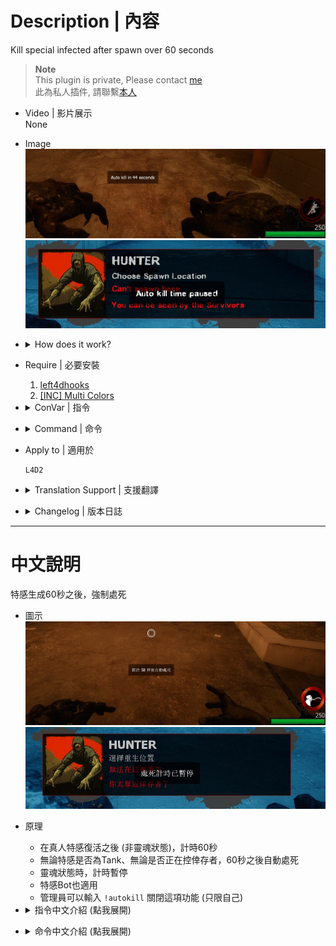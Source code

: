 # Description | 內容
Kill special infected after spawn over 60 seconds

> __Note__ <br/>
This plugin is private, Please contact [me](https://github.com/fbef0102/Game-Private_Plugin#私人插件列表-private-plugins-list)<br/>
此為私人插件, 請聯繫[本人](https://github.com/fbef0102/Game-Private_Plugin#私人插件列表-private-plugins-list)

* Video | 影片展示
<br>None

* Image
    <br/>![l4d2_infected_spawn_auto_kill_time_1](image/l4d2_infected_spawn_auto_kill_time_1.jpg)
    <br/>![l4d2_infected_spawn_auto_kill_time_2](image/l4d2_infected_spawn_auto_kill_time_2.jpg)

* <details><summary>How does it work?</summary>

	* After human infected spawns alive (not ghost state), count down 60 seconds.
    * After 60 seconds, slay human infected no matter he was tank or pinned survivor.
    * Count down time paused when ghost state
    * Apply bot too
    * Admin can type ```!autokill``` to turn off feature individually
</details>

* Require | 必要安裝
	1. [left4dhooks](https://forums.alliedmods.net/showthread.php?t=321696)
	2. [[INC] Multi Colors](https://github.com/fbef0102/L4D1_2-Plugins/releases/tag/Multi-Colors)

* <details><summary>ConVar | 指令</summary>

    * cfg/sourcemod/l4d2_infected_spawn_auto_kill_time.cfg
        ```php
        // 0=Plugin off, 1=Plugin on.
        l4d2_infected_spawn_auto_kill_time_enable "1"

        // How countdown message displays. (0: Disable, 1:In chat, 2: In Hint Box, 3: In center text)
        l4d2_infected_spawn_auto_kill_time_announce_type "2"

        // Delay to kill Smoker after spawn. (0=off)
        l4d2_infected_spawn_auto_kill_time_smoker "60"

        // Delay to kill Boomer after spawn. (0=off)
        l4d2_infected_spawn_auto_kill_time_boomer "60"

        // Delay to kill Hunter after spawn. (0=off)
        l4d2_infected_spawn_auto_kill_time_hunter "60"

        // Delay to kill Spitter after spawn. (0=off)
        l4d2_infected_spawn_auto_kill_time_spitter "60"

        // Delay to kill Jockey after spawn. (0=off)
        l4d2_infected_spawn_auto_kill_time_jockey "60"

        // Delay to kill Charger after spawn. (0=off)
        l4d2_infected_spawn_auto_kill_time_charger "60"

        // If 1, this plugin also applies to bot.
        l4d2_infected_spawn_auto_kill_time_bot "1"

        // Player with these flags have access to turn off auto kill feature by using !autokill command (Empty=Everyone, -1=No one).
        l4d2_infected_spawn_auto_kill_time_flags "z"
        ```
</details>

* <details><summary>Command | 命令</summary>
	
	* **Turn on/off Auto kill feature personally**
		```php
		sm_autokill
		```
</details>

* Apply to | 適用於
    ```
    L4D2
    ```

* <details><summary>Translation Support | 支援翻譯</summary>

	```
	English
	繁體中文
	简体中文
	```
</details>

* <details><summary>Changelog | 版本日誌</summary>

    * 1.0h (2023-8-15)
	    * Initial Release
</details>

- - - -
# 中文說明
特感生成60秒之後，強制處死

* 圖示
    <br/>![zho/l4d2_infected_spawn_auto_kill_time_1](image/zho/l4d2_infected_spawn_auto_kill_time_1.jpg)
    <br/>![zho/l4d2_infected_spawn_auto_kill_time_2](image/zho/l4d2_infected_spawn_auto_kill_time_2.jpg)

* 原理
	* 在真人特感復活之後 (非靈魂狀態)，計時60秒
    * 無論特感是否為Tank、無論是否正在控倖存者，60秒之後自動處死
    * 靈魂狀態時，計時暫停
    * 特感Bot也適用
    * 管理員可以輸入 ```!autokill``` 關閉這項功能 (只限自己)

* <details><summary>指令中文介紹 (點我展開)</summary>

    * cfg/sourcemod/l4d2_infected_spawn_auto_kill_time.cfg
        ```php
        // 0=關閉插件, 1=啟動插件
        l4d2_infected_spawn_auto_kill_time_enable "1"

        // 倒數提示該如何顯示. (0: 不提示, 1:I 聊天框, 2: 黑底白字框, 3: 螢幕正中間)
        l4d2_infected_spawn_auto_kill_time_announce_type "2"

        // 設定60秒後處死Smoker. (0=關閉)
        l4d2_infected_spawn_auto_kill_time_smoker "60"

        // 設定60秒後處死Boomer. (0=關閉)
        l4d2_infected_spawn_auto_kill_time_boomer "60"

        // 設定60秒後處死Hunter. (0=關閉)
        l4d2_infected_spawn_auto_kill_time_hunter "60"

        // 設定60秒後處死Spitter. (0=關閉)
        l4d2_infected_spawn_auto_kill_time_spitter "60"

        // 設定60秒後處死Jockey. (0=關閉)
        l4d2_infected_spawn_auto_kill_time_jockey "60"

        // 設定60秒後處死Charger. (0=關閉)
        l4d2_infected_spawn_auto_kill_time_charger "60"

        // 為1時，特感Bot也適用自動處死
        l4d2_infected_spawn_auto_kill_time_bot "1"

        // 擁有這些權限的玩家，才可以輸入!autokill (留白 = 任何人都能, -1: 無人)
        l4d2_infected_spawn_auto_kill_time_flags "z"
        ```
</details>

* <details><summary>命令中文介紹 (點我展開)</summary>
	
	* **開關自動處死功能 (個人)**
		```php
		sm_autokill
		```
</details>
